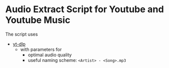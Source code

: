 # Audio Extract Script for Youtube and Youtube Music

The script uses 
* [yt-dlp](https://github.com/yt-dlp/yt-dlp)
  * with parameters for
    * optimal audio quality
    * useful naming scheme: `<Artist> - <Song>.mp3`
